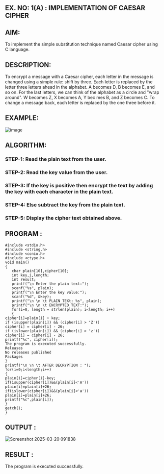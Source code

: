 ## EX. NO: 1(A) : IMPLEMENTATION OF CAESAR CIPHER
 

## AIM:

To implement the simple substitution technique named Caesar cipher using C language.

## DESCRIPTION:

To encrypt a message with a Caesar cipher, each letter in the message is changed using a simple rule: shift by three. Each letter is replaced by the letter three letters ahead in the alphabet. A becomes D, B becomes E, and so on. For the last letters, we can think of the
alphabet as a circle and "wrap around". W becomes Z, X becomes A, Y bec mes B, and Z
becomes C. To change a message back, each letter is replaced by the one three before it.

## EXAMPLE:



![image](https://github.com/Hemamanigandan/CNS/assets/149653568/eb9c6c43-8c80-4cdd-b9d4-91705a311c79)


## ALGORITHM:

### STEP-1: Read the plain text from the user.
### STEP-2: Read the key value from the user.
### STEP-3: If the key is positive then encrypt the text by adding the key with each character in the plain text.
### STEP-4: Else subtract the key from the plain text.
### STEP-5: Display the cipher text obtained above.


## PROGRAM :
```
#include <stdio.h>
#include <string.h>
#include <conio.h>
#include <ctype.h>
void main()
{
   char plain[10],cipher[10];
   int key,i,length;
   int result;
   printf("\n Enter the plain text:");
   scanf("%s", plain);
   printf("\n Enter the key value:");
   scanf("%d", &key);
   printf("\n \n \t PLAIN TEXt: %s", plain);
   printf("\n \n \t ENCRYPTED TEXT:");
   for(i=0, length = strlen(plain); i<length; i++)
   {
cipher[i]=plain[i] + key;
if (isupper(plain[i]) && (cipher[i] > 'Z'))
cipher[i] = cipher[i] - 26;
if (islower(plain[i]) && (cipher[i] > 'z'))
cipher[i] = cipher[i] - 26;
printf("%c", cipher[i]);
The program is executed successfully.
Releases
No releases published
Packages
}
printf("\n \n \t AFTER DECRYPTION : ");
for(i=0;i<length;i++)
{
plain[i]=cipher[i]-key;
if(isupper(cipher[i])&&(plain[i]<'A'))
plain[i]=plain[i]+26;
if(islower(cipher[i])&&(plain[i]<'a'))
plain[i]=plain[i]+26;
printf("%c",plain[i]);
}
getch();
}

```

## OUTPUT :
![Screenshot 2025-03-20 091838](https://github.com/user-attachments/assets/d93890d0-e0a1-4b93-80c1-0cdaac5bcf03)

## RESULT :
The program is executed successfully.

